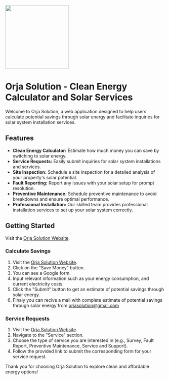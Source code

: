 <img src="https://divyanshbhai.github.io/Orja-Solution/orjalogo.png" width="200px">

# Orja Solution - Clean Energy Calculator and Solar Services

Welcome to Orja Solution, a web application designed to help users calculate potential savings through solar energy and facilitate inquiries for solar system installation services.

## Features

- **Clean Energy Calculator:** Estimate how much money you can save by switching to solar energy.
- **Service Requests:** Easily submit inquiries for solar system installations and services.
- **Site Inspection:** Schedule a site inspection for a detailed analysis of your property's solar potential.
- **Fault Reporting:** Report any issues with your solar setup for prompt resolution.
- **Preventive Maintenance:** Schedule preventive maintenance to avoid breakdowns and ensure optimal performance.
- **Professional Installation:** Our skilled team provides professional installation services to set up your solar system correctly.

## Getting Started
Visit the [Orja Solution Website](https://divyanshbhai.github.io/Orja-Solution/).

### Calculate Savings

1. Visit the [Orja Solution Website](https://divyanshbhai.github.io/Orja-Solution/).
2. Click on the "Save Money" button.
3. You can see a Google form.
4. Input relevant information such as your energy consumption, and current electricity costs.
5. Click the "Submit" button to get an estimate of potential savings through solar energy.
6. Finaly you can recive a mail with complete estimate of potential savings through solar energy from orjasolution@gmail.com

### Service Requests

1. Visit the [Orja Solution Website](https://divyanshbhai.github.io/Orja-Solution/).
2. Navigate to the "Service" section.
3. Choose the type of service you are interested in (e.g., Survey, Fault Report, Preventive Maintenance, Service and Support).
4. Follow the provided link to submit the corresponding form for your service request.

Thank you for choosing Orja Solution to explore clean and affordable energy options!

